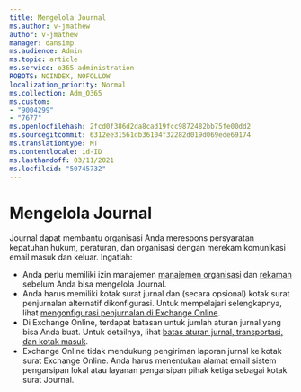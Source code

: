 ```yaml
---
title: Mengelola Journal
ms.author: v-jmathew
author: v-jmathew
manager: dansimp
ms.audience: Admin
ms.topic: article
ms.service: o365-administration
ROBOTS: NOINDEX, NOFOLLOW
localization_priority: Normal
ms.collection: Adm_O365
ms.custom:
- "9004299"
- "7677"
ms.openlocfilehash: 2fcd0f386d2da8cad19fcc9872482bb75fe00dd2
ms.sourcegitcommit: 6312ee31561db36104f32282d019d069ede69174
ms.translationtype: MT
ms.contentlocale: id-ID
ms.lasthandoff: 03/11/2021
ms.locfileid: "50745732"
---
```

# <a name="manage-journaling"></a>Mengelola Journal

Journal dapat membantu organisasi Anda merespons persyaratan kepatuhan hukum, peraturan, dan organisasi dengan merekam komunikasi email masuk dan keluar. Ingatlah:

* Anda perlu memiliki izin manajemen [manajemen organisasi](https://go.microsoft.com/fwlink/?linkid=2115259) dan [rekaman](https://go.microsoft.com/fwlink/?linkid=2115469) sebelum Anda bisa mengelola Journal.
* Anda harus memiliki kotak surat jurnal dan (secara opsional) kotak surat penjurnalan alternatif dikonfigurasi. Untuk mempelajari selengkapnya, lihat [mengonfigurasi penjurnalan di Exchange Online](https://go.microsoft.com/fwlink/?linkid=2115260).
* Di Exchange Online, terdapat batasan untuk jumlah aturan jurnal yang bisa Anda buat. Untuk detailnya, lihat [batas aturan jurnal, transportasi, dan kotak masuk](https://go.microsoft.com/fwlink/?linkid=2115261).
* Exchange Online tidak mendukung pengiriman laporan jurnal ke kotak surat Exchange Online. Anda harus menentukan alamat email sistem pengarsipan lokal atau layanan pengarsipan pihak ketiga sebagai kotak surat Journal.
